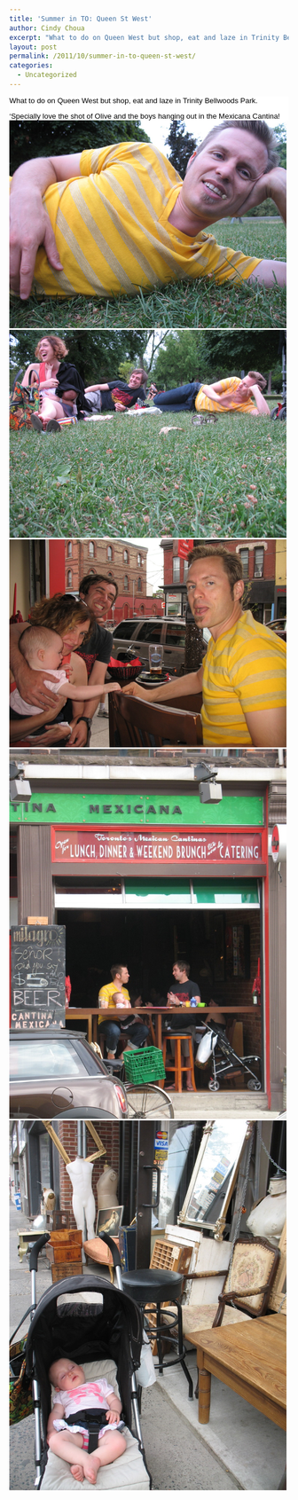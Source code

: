 ```yaml
---
title: 'Summer in TO: Queen St West'
author: Cindy Choua
excerpt: "What to do on Queen West but shop, eat and laze in Trinity Bellwoods Park.'Specially love the shot of Olive and the boys hanging out in the Mexicana Cantina!"
layout: post
permalink: /2011/10/summer-in-to-queen-st-west/
categories:
  - Uncategorized
---
```

<div style="color:#000;background-color:#fff;font-family:arial, helvetica, sans-serif;font-size:10pt;">
  <div>
    What to do on Queen West but shop, eat and laze in Trinity Bellwoods Park.
  </div>
  
  <p />
  
  <div>
    &#8216;Specially love the shot of Olive and the boys hanging out in the Mexicana Cantina!
  </div>
</div>

<div class='p_embed p_image_embed'>
  <a href="/wp-content/uploads/2011/10/img_5616-scaled-1000.jpg"><img alt="Img_5616" height="375" src="/wp-content/uploads/2011/10/img_5616-scaled-1000.jpg?w=300" width="500" /></a><a href="/wp-content/uploads/2011/10/img_5618-scaled-1000.jpg"><img alt="Img_5618" height="375" src="/wp-content/uploads/2011/10/img_5618-scaled-1000.jpg?w=300" width="500" /></a><a href="/wp-content/uploads/2011/10/img_5610-scaled-1000.jpg"><img alt="Img_5610" height="375" src="/wp-content/uploads/2011/10/img_5610-scaled-1000.jpg?w=300" width="500" /></a><a href="/wp-content/uploads/2011/10/img_5608-scaled-1000.jpg"><img alt="Img_5608" height="667" src="/wp-content/uploads/2011/10/img_5608-scaled-1000.jpg?w=225" width="500" /></a><a href="/wp-content/uploads/2011/10/img_5606-scaled-1000.jpg"><img alt="Img_5606" height="667" src="/wp-content/uploads/2011/10/img_5606-scaled-1000.jpg?w=225" width="500" /></a>
</div>